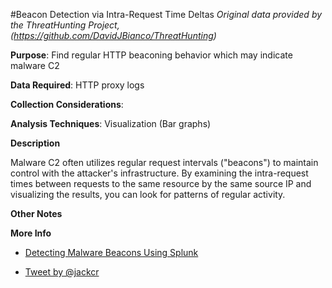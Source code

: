 #Beacon Detection via Intra-Request Time Deltas
*Original data provided by the ThreatHunting Project, (https://github.com/DavidJBianco/ThreatHunting)*

**Purpose**: Find regular HTTP beaconing behavior which may indicate malware C2

**Data Required**: HTTP proxy logs

**Collection Considerations**: 

**Analysis Techniques**: Visualization (Bar graphs)

**Description**

Malware C2 often utilizes regular request intervals ("beacons") to maintain control with the attacker's infrastructure.  By examining the intra-request times between requests to the same resource by the same source IP and visualizing the results, you can look for patterns of regular activity.

**Other Notes**


**More Info**

- [Detecting Malware Beacons Using Splunk](http://pleasefeedthegeek.wordpress.com/2012/12/20/detecting-malware-beacons-using-splunk/)

- [Tweet by @jackcr](https://twitter.com/jackcr/status/747786867093946368)
